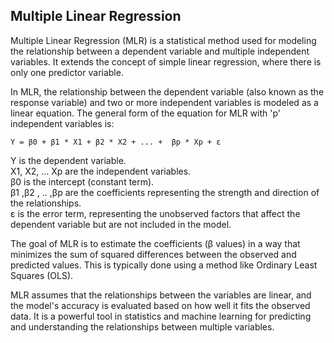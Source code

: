 ## Multiple Linear Regression

Multiple Linear Regression (MLR) is a statistical method used for modeling 
the relationship between a dependent variable and multiple independent 
variables. It extends the concept of simple linear regression, where there 
is only one predictor variable.

In MLR, the relationship between the dependent variable (also known as the
response variable) and two or more independent variables is modeled as a 
linear equation. The general form of the equation for MLR with 'p' 
independent variables is:

````text
Y = β0 + β1 * X1 + β2 * X2 + ... +  βp * Xp + ε
````

Y is the dependent variable.    
X1, X2, ... Xp are the independent variables.   
β0 is the intercept (constant term).    
β1 ,β2 , .. ,βp are the coefficients representing the strength and direction of the relationships.  
ε is the error term, representing the unobserved factors that affect the dependent variable 
but are not included in the model.

The goal of MLR is to estimate the coefficients (β values) in a way that minimizes the sum of 
squared differences between the observed and predicted values. This is typically done using a
method like Ordinary Least Squares (OLS).

MLR assumes that the relationships between the variables are linear, and the model's accuracy 
is evaluated based on how well it fits the observed data. It is a powerful tool in statistics 
and machine learning for predicting and understanding the relationships between multiple variables.